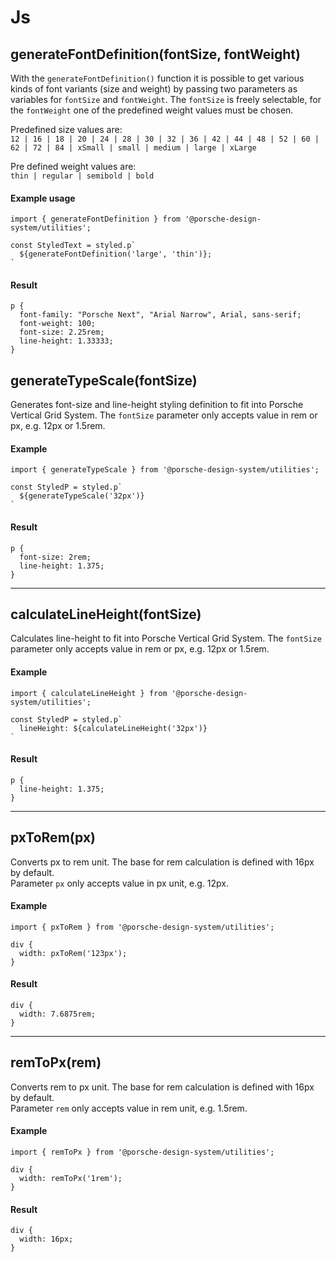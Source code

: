 # Js

## generateFontDefinition(fontSize, fontWeight)

With the `generateFontDefinition()` function it is possible to get various kinds of font variants (size and weight) by passing two parameters as variables for `fontSize` and `fontWeight`.
The `fontSize` is freely selectable, for the `fontWeight` one of the predefined weight values must be chosen.

Predefined size values are:  
 `12 | 16 | 18 | 20 | 24 | 28 | 30 | 32 | 36 | 42 | 44 | 48 | 52 | 60 | 62 | 72 | 84 | xSmall | small | medium | large | xLarge`  

Pre defined weight values are:  
 `thin | regular | semibold | bold`

#### Example usage

```
import { generateFontDefinition } from '@porsche-design-system/utilities';

const StyledText = styled.p`
  ${generateFontDefinition('large', 'thin')};
`
```

#### Result

```
p {
  font-family: "Porsche Next", "Arial Narrow", Arial, sans-serif;
  font-weight: 100;
  font-size: 2.25rem;
  line-height: 1.33333;
}
```

## generateTypeScale(fontSize)

Generates font-size and line-height styling definition to fit into Porsche Vertical Grid System.
The `fontSize` parameter only accepts value in rem or px, e.g. 12px or 1.5rem.

#### Example

```
import { generateTypeScale } from '@porsche-design-system/utilities';

const StyledP = styled.p`
  ${generateTypeScale('32px')}
`
```

#### Result

```
p {
  font-size: 2rem;
  line-height: 1.375;
}
```

---

## calculateLineHeight(fontSize)

Calculates line-height to fit into Porsche Vertical Grid System. 
The `fontSize` parameter only accepts value in rem or px, e.g. 12px or 1.5rem.

#### Example

```
import { calculateLineHeight } from '@porsche-design-system/utilities';

const StyledP = styled.p`
  lineHeight: ${calculateLineHeight('32px')}
`
```

#### Result

```
p {
  line-height: 1.375;
}
```

---

## pxToRem(px)

Converts px to rem unit. The base for rem calculation is defined with 16px by default.  
Parameter `px` only accepts value in px unit, e.g. 12px.

#### Example

```
import { pxToRem } from '@porsche-design-system/utilities';

div {
  width: pxToRem('123px');
}
```

#### Result

```
div {
  width: 7.6875rem;
}
```

---

## remToPx(rem)

Converts rem to px unit. The base for rem calculation is defined with 16px by default.  
Parameter `rem` only accepts value in rem unit, e.g. 1.5rem.

#### Example

```
import { remToPx } from '@porsche-design-system/utilities';

div {
  width: remToPx('1rem');
}
```

#### Result

```
div {
  width: 16px;
}
```